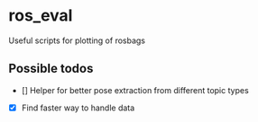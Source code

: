 # ros_eval
Useful scripts for plotting of rosbags

## Possible todos
 - [] Helper for better pose extraction from different topic types
 - [x] Find faster way to handle data
